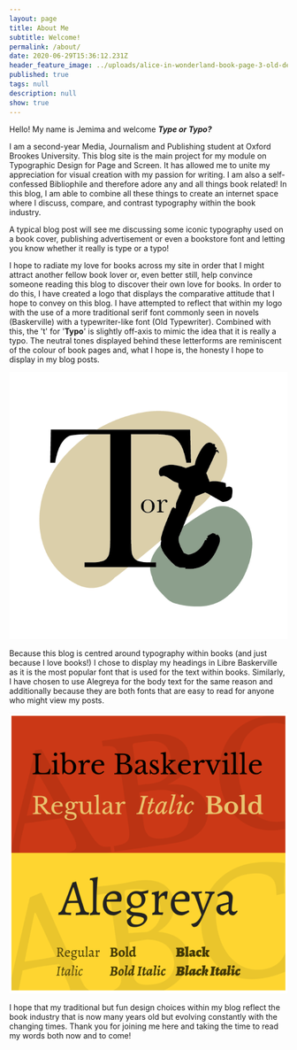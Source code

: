 ```yaml
---
layout: page
title: About Me
subtitle: Welcome!
permalink: /about/
date: 2020-06-29T15:36:12.231Z
header_feature_image: ../uploads/alice-in-wonderland-book-page-3-old-design-shop.jpg
published: true
tags: null
description: null
show: true
---
```

Hello! My name is Jemima and welcome ***Type or Typo?***

I am a second-year Media, Journalism and Publishing student at Oxford Brookes University. This blog site is the main project for my module on Typographic Design for Page and Screen. It has allowed me to unite my appreciation for visual creation with my passion for writing. I am also a self-confessed Bibliophile and therefore adore any and all things book related! In this blog, I am able to combine all these things to create an internet space where I discuss, compare, and contrast typography within the book industry. 

A typical blog post will see me discussing some iconic typography used on a book cover, publishing advertisement or even a bookstore font and letting you know whether it really is type or a typo! 

I hope to radiate my love for books across my site in order that I might attract another fellow book lover or, even better still, help convince someone reading this blog to discover their own love for books. In order to do this, I have created a logo that displays the comparative attitude that I hope to convey on this blog. I have attempted to reflect that within my logo with the use of a more traditional serif font commonly seen in novels (Baskerville) with a typewriter-like font (Old Typewriter). Combined with this, the 't' for '**Typo**' is slightly off-axis to mimic the idea that it is really a typo. The neutral tones displayed behind these letterforms are reminiscent of the colour of book pages and, what I hope is, the honesty I hope to display in my blog posts.

![](../uploads/type-or-typo-logo-2.png)

Because this blog is centred around typography within books (and just because I love books!) I chose to display my headings in Libre Baskerville as it is the most popular font that is used for the text within books. Similarly, I have chosen to use Alegreya for the body text for the same reason and additionally because they are both fonts that are easy to read for anyone who might view my posts.

![](../uploads/screenshot-2020-10-11-at-15.39.14.png "Libre Baskerville and Alegreya family [1001 fonts]")

I hope that my traditional but fun design choices within my blog reflect the book industry that is now many years old but evolving constantly with the changing times. Thank you for joining me here and taking the time to read my words both now and to come!